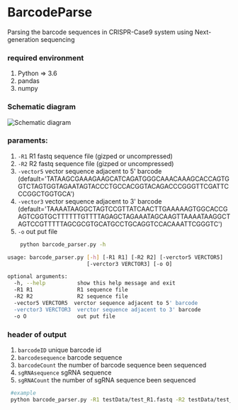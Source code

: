 <!--
 * @Descripttion: 
 * @version: 
 * @Author: zpliu
 * @Date: 2021-07-15 21:41:28
 * @LastEditors: zpliu
 * @LastEditTime: 2021-08-06 09:56:15
 * @@param: 
-->
# BarcodeParse
Parsing the barcode sequences in CRISPR-Case9 system  using Next-generation sequencing

### required environment

1. Python => 3.6
2. pandas 
3. numpy 

### Schematic diagram

![Schematic diagram](https://z3.ax1x.com/2021/08/06/fmM8d1.png)

### paraments:

1. `-R1` R1 fastq sequence file (gizped or uncompressed)
2. `-R2` R2 fastq sequence file (gizped or uncompressed)
3. `-vector5` vector sequence adjacent to 5' barcode (default='TATAAGCGAAAGAAGCATCAGATGGGCAAACAAAGCACCAGTGGTCTAGTGGTAGAATAGTACCCTGCCACGGTACAGACCCGGGTTCGATTCCCGGCTGGTGCA')
4. `-vector3` vector sequence adjacent to 3' barcode (default='TAAAATAAGGCTAGTCCGTTATCAACTTGAAAAAGTGGCACCGAGTCGGTGCTTTTTTGTTTTAGAGCTAGAAATAGCAAGTTAAAATAAGGCTAGTCCGTTTTTAGCGCGTGCATGCCTGCAGGTCCACAAATTCGGGTC')
5. `-o` out put file

```bash
    python barcode_parser.py -h 

usage: barcode_parser.py [-h] [-R1 R1] [-R2 R2] [-verctor5 VERCTOR5]
                         [-verctor3 VERCTOR3] [-o O]

optional arguments:
  -h, --help          show this help message and exit
  -R1 R1              R1 sequence file
  -R2 R2              R2 sequence file
  -vector5 VERCTOR5  verctor sequence adjacent to 5' barcode
  -verctor3 VERCTOR3  verctor sequence adjacent to 3' barcode
  -o O                out put file
```
### header of output 
1. `barcodeID` unique barcode id 
2. `barcodesequence` barcode sequence
3. `barcodeCount` the number of barcode sequence been sequenced
4. `sgRNAsequence` sgRNA sequence
5. `sgRNACount` the number of sgRNA sequence  been sequenced

```bash
 #example 
 python barcode_parser.py -R1 testData/test_R1.fastq -R2 testData/test_R2.fastq -vector5 GCGAAAGAAGCATCAGATGGGCAAACAAAGCACCAGTGGTCTAGTGGTAGAATAGTACCCTGCCACGGTACAGACCCGGGTTCGATTCCCGGCTGGTGCA -vector3 GTTTTAGAGCTAGAAATAGCAAGTTAAAATAAGGCTAGTCCGTTATCAACTTGAAAAAGTGGCACCGAGTCGGTGCTTTTTTGTTTTAGAGCTAGAAATAGCAAGTTAAAATAAGGCTAGTCCGTTTTTAGCGCGTGCATGCCTGCAGGTCCACAAATTCGGGTC -o testData/sgRNA_count.txt
```
